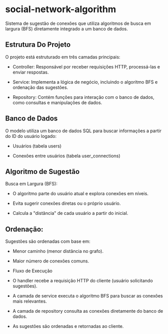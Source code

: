 # social-network-algorithm
Sistema de sugestão de conexões que utiliza algoritmos de busca em largura (BFS) diretamente integrado a um banco de dados.

## Estrutura Do Projeto
O projeto está estruturado em três camadas principais:

- Controller: Responsável por receber requisições HTTP, processá-las e enviar respostas.

- Service: Implementa a lógica de negócio, incluindo o algoritmo BFS e ordenação das sugestões.

- Repository: Contém funções para interação com o banco de dados, como consultas e manipulações de dados.

## Banco de Dados

O modelo utiliza um banco de dados SQL para buscar informações a partir do ID do usuário logado:

- Usuários (tabela users)

- Conexões entre usuários (tabela user_connections)

## Algoritmo de Sugestão

Busca em Largura (BFS):

- O algoritmo parte do usuário atual e explora conexões em níveis.

- Evita sugerir conexões diretas ou o próprio usuário.

- Calcula a "distância" de cada usuário a partir do inicial.

## Ordenação:

Sugestões são ordenadas com base em:

- Menor caminho (menor distância no grafo).

- Maior número de conexões comuns.

- Fluxo de Execução

- O handler recebe a requisição HTTP do cliente (usuário solicitando sugestões).

- A camada de service executa o algoritmo BFS para buscar as conexões mais relevantes.

- A camada de repository consulta as conexões diretamente do banco de dados.

- As sugestões são ordenadas e retornadas ao cliente.


